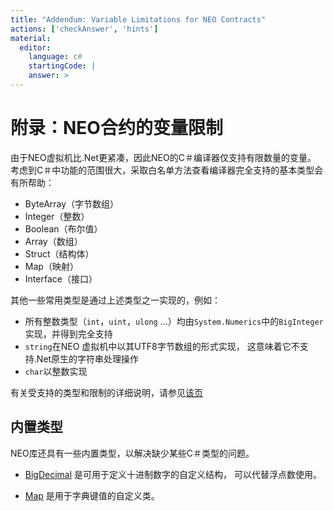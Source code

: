 ```yaml
---
title: "Addendum: Variable Limitations for NEO Contracts"
actions: ['checkAnswer', 'hints']
material: 
  editor:
    language: c#
    startingCode: |
    answer: > 
---
```


# 附录：NEO合约的变量限制

由于NEO虚拟机比.Net更紧凑，因此NEO的C＃编译器仅支持有限数量的变量。 考虑到C＃中功能的范围很大，采取白名单方法查看编译器完全支持的基本类型会有所帮助：

- ByteArray（字节数组）
- Integer（整数）
- Boolean（布尔值）
- Array（数组）
- Struct（结构体）
- Map（映射）
- Interface（接口）

其他一些常用类型是通过上述类型之一实现的，例如：
- 所有整数类型（`int`，`uint`，`ulong` ...）均由`System.Numerics`中的`BigInteger` 实现，并得到完全支持
- `string`在NEO 虚拟机中以其UTF8字节数组的形式实现，
这意味着它不支持.Net原生的字符串处理操作
- `char`以整数实现

有关受支持的类型和限制的详细说明，请参见[该页]((https://docs.neo.org/docs/en-us/sc/write/limitation.html)) 

## 内置类型

NEO库还具有一些内置类型，以解决缺少某些C＃类型的问题。

- [BigDecimal](https://docs.neo.org/developerguide/en/api/Neo.BigDecimal.html) 
是可用于定义十进制数字的自定义结构， 可以代替浮点数使用。

- [Map](https://docs.neo.org/developerguide/en/api/Neo.VM.Types.Map.html) 是用于字典键值的自定义类。

